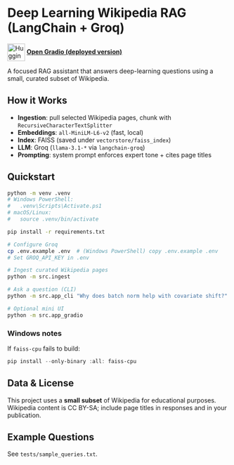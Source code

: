 

# Deep Learning Wikipedia RAG (LangChain + Groq)

<p align="left">
			<img src="https://huggingface.co/front/assets/huggingface_logo-noborder.svg" alt="Hugging Face Logo" height="40" style="vertical-align:middle;"/>
	<a href="https://huggingface.co/spaces/SosiSis/Deep-Learning-Wikipedia-RAG"><b>Open Gradio (deployed version)</b></a>
</p>

A focused RAG assistant that answers deep-learning questions using a small, curated subset of Wikipedia.

## How it Works
- **Ingestion**: pull selected Wikipedia pages, chunk with `RecursiveCharacterTextSplitter`
- **Embeddings**: `all-MiniLM-L6-v2` (fast, local)
- **Index**: FAISS (saved under `vectorstore/faiss_index`)
- **LLM**: Groq (`llama-3.1-*` via `langchain-groq`)
- **Prompting**: system prompt enforces expert tone + cites page titles

## Quickstart
```bash
python -m venv .venv
# Windows PowerShell:
#   .venv\Scripts\Activate.ps1
# macOS/Linux:
#   source .venv/bin/activate

pip install -r requirements.txt

# Configure Groq
cp .env.example .env  # (Windows PowerShell) copy .env.example .env
# Set GROQ_API_KEY in .env

# Ingest curated Wikipedia pages
python -m src.ingest

# Ask a question (CLI)
python -m src.app_cli "Why does batch norm help with covariate shift?"

# Optional mini UI
python -m src.app_gradio


```

### Windows notes
If `faiss-cpu` fails to build:
```powershell
pip install --only-binary :all: faiss-cpu
```

## Data & License
This project uses a **small subset** of Wikipedia for educational purposes. Wikipedia content is CC BY-SA; include page titles in responses and in your publication.

## Example Questions
See `tests/sample_queries.txt`.
